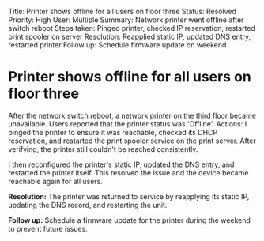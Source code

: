 Title: Printer shows offline for all users on floor three
Status: Resolved
Priority: High
User: Multiple
Summary: Network printer went offline after switch reboot
Steps taken: Pinged printer, checked IP reservation, restarted print spooler on server
Resolution: Reapplied static IP, updated DNS entry, restarted printer
Follow up: Schedule firmware update on weekend

# Printer shows offline for all users on floor three

After the network switch reboot, a network printer on the third floor became unavailable. Users reported that the printer status was 'Offline'. Actions: I pinged the printer to ensure it was reachable, checked its DHCP reservation, and restarted the print spooler service on the print server. After verifying, the printer still couldn't be reached consistently.

I then reconfigured the printer's static IP, updated the DNS entry, and restarted the printer itself. This resolved the issue and the device became reachable again for all users.

**Resolution:** The printer was returned to service by reapplying its static IP, updating the DNS record, and restarting the unit.

**Follow up:** Schedule a firmware update for the printer during the weekend to prevent future issues.
